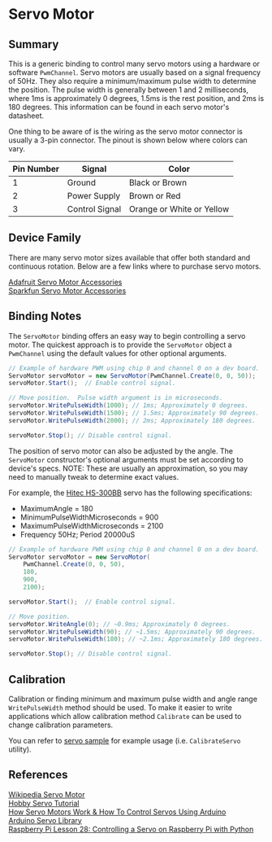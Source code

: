 # Servo Motor

## Summary

This is a generic binding to control many servo motors using a hardware or software `PwmChannel`.  Servo motors are usually based on a signal frequency of 50Hz.  They also require a minimum/maximum pulse width to determine the position.  The pulse width is generally between 1 and 2 milliseconds, where 1ms is approximately 0 degrees, 1.5ms is the rest position, and 2ms is 180 degrees.  This information can be found in each servo motor's datasheet.  

One thing to be aware of is the wiring as the servo motor connector is usually a 3-pin connector.  The pinout is shown below where colors can vary.

| Pin Number | Signal         | Color                     |
|------------|----------------|---------------------------|
| 1          | Ground         | Black or Brown            |
| 2          | Power Supply   | Brown or Red              |
| 3          | Control Signal | Orange or White or Yellow |

## Device Family

There are many servo motor sizes available that offer both standard and continuous rotation.  Below are a few links where to purchase servo motors.

[Adafruit Servo Motor Accessories](https://www.adafruit.com/?q=servo)  
[Sparkfun Servo Motor Accessories](https://www.sparkfun.com/categories/245)  

## Binding Notes

The `ServoMotor` binding offers an easy way to begin controlling a servo motor.  The quickest approach is to provide the `ServoMotor` object a `PwmChannel` using the default values for other optional arguments.

```csharp
// Example of hardware PWM using chip 0 and channel 0 on a dev board.
ServoMotor servoMotor = new ServoMotor(PwmChannel.Create(0, 0, 50));
servoMotor.Start();  // Enable control signal.

// Move position.  Pulse width argument is in microseconds.
servoMotor.WritePulseWidth(1000); // 1ms; Approximately 0 degrees.
servoMotor.WritePulseWidth(1500); // 1.5ms; Approximately 90 degrees.
servoMotor.WritePulseWidth(2000); // 2ms; Approximately 180 degrees.

servoMotor.Stop(); // Disable control signal.
```

The position of servo motor can also be adjusted by the angle.  The `ServoMotor` constructor's optional arguments must be set according to device's specs.  NOTE: These are usually an approximation, so you may need to manually tweak to determine exact values.

For example, the [Hitec HS-300BB](https://servodatabase.com/servo/hitec/hs-300bb) servo has the following specifications:
- MaximumAngle = 180
- MinimumPulseWidthMicroseconds = 900
- MaximumPulseWidthMicroseconds = 2100
- Frequency 50Hz; Period 20000uS

```csharp
// Example of hardware PWM using chip 0 and channel 0 on a dev board.
ServoMotor servoMotor = new ServoMotor(
    PwmChannel.Create(0, 0, 50),
    180,
    900,
    2100);

servoMotor.Start();  // Enable control signal.

// Move position.
servoMotor.WriteAngle(0); // ~0.9ms; Approximately 0 degrees.
servoMotor.WritePulseWidth(90); // ~1.5ms; Approximately 90 degrees.
servoMotor.WritePulseWidth(180); // ~2.1ms; Approximately 180 degrees.

servoMotor.Stop(); // Disable control signal.
```

## Calibration

Calibration or finding minimum and maximum pulse width and angle range `WritePulseWidth` method should be used.
To make it easier to write applications which allow calibration method `Calibrate` can be used to change calibration parameters.

You can refer to [servo sample](../Pca9685/samples/Pca9685.Sample.cs) for example usage (i.e. `CalibrateServo` utility).

## References

[Wikipedia Servo Motor](https://en.wikipedia.org/wiki/Servomotor)  
[Hobby Servo Tutorial](https://learn.sparkfun.com/tutorials/hobby-servo-tutorial/all)  
[How Servo Motors Work & How To Control Servos Using Arduino](https://howtomechatronics.com/how-it-works/how-servo-motors-work-how-to-control-servos-using-arduino/)  
[Arduino Servo Library](https://www.arduino.cc/en/Reference/Servo)  
[Raspberry Pi Lesson 28: Controlling a Servo on Raspberry Pi with Python](http://www.toptechboy.com/raspberry-pi/raspberry-pi-lesson-28-controlling-a-servo-on-raspberry-pi-with-python/)  
